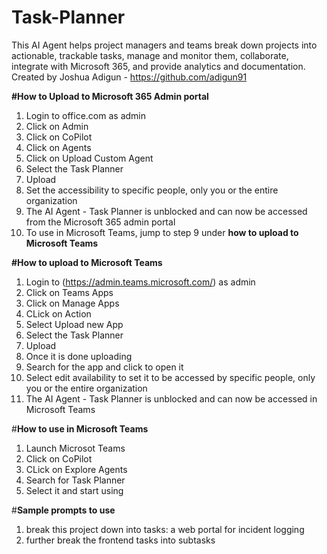 # Task-Planner
This AI Agent helps project managers and teams break down projects into actionable, trackable tasks, manage and monitor them, collaborate, integrate with Microsoft 365, and provide analytics and documentation.  Created by Joshua Adigun - https://github.com/adigun91 

**#How to Upload to Microsoft 365 Admin portal**
1. Login to office.com as admin
2. Click on Admin
3. Click on CoPilot
4. Click on Agents
5. Click on Upload Custom Agent
6. Select the Task Planner
7. Upload
8. Set the accessibility to specific people, only you or the entire organization
9. The AI Agent - Task Planner is unblocked and can now be accessed from the Microsoft 365 admin portal
10. To use in Microsoft Teams, jump to step 9 under **how to upload to Microsoft Teams**

**#How to upload to Microsoft Teams**
1. Login to (https://admin.teams.microsoft.com/) as admin
2. Click on Teams Apps
3. Click on Manage Apps
4. CLick on Action
5. Select Upload new App
6. Select the Task Planner
7. Upload
8. Once it is done uploading
9. Search for the app and click to open it
10. Select edit availability to set it to be accessed by specific people, only you or the entire organization
11. The AI Agent - Task Planner is unblocked and can now be accessed in Microsoft Teams

#**How to use in Microsoft Teams**
1. Launch Microsot Teams
2. Click on CoPilot
3. CLick on Explore Agents
4. Search for Task Planner
5. Select it and start using

#**Sample prompts to use**
1. break this project down into tasks: a web portal for incident logging
2. further break the frontend tasks into subtasks
